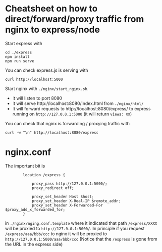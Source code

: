 # Cheatsheet on how to direct/forward/proxy traffic from nginx to express/node

Start express with

```
cd ./express
npm install 
npm run serve
```

You can check express.js is serving with 

```
curl http://localhost:5000
```


Start nginx with `./nginx/start_nginx.sh`. 
* It will listen to port 8080
* It will serve http://localhost:8080/index.html from `./nginx/html/`
* It will forward requests to http://localhost:8080/express/ to express running on `http://127.0.0.1:5000` (it will return `views: XX`)


You can check that nginx is forwarding  / proxying traffic with 

```
curl -w "\n" http://localhost:8080/express
```

# nginx.conf

The important bit is 

```
        location /express {
            
            proxy_pass http://127.0.0.1:5000/;
            proxy_redirect off;

            proxy_set_header Host $host;
            proxy_set_header X-Real-IP $remote_addr;
            proxy_set_header X-Forwarded-For $proxy_add_x_forwarded_for;
        }
```

in `./nginx/nging.conf.template` where it indicated that path `/express/XXXX` will be proxied to `http://127.0.0.1:5000/`. In principle if you request `/express/aaa/bbb/ccc` to nginx it will be proxied to `http://127.0.0.1:5000/aaa/bbb/ccc` (Notice that the `/express` is gone from the URL in the express side)